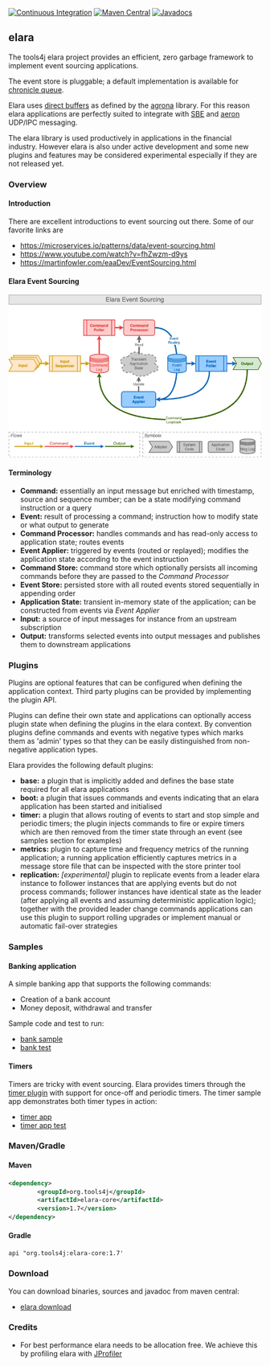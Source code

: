 [![Continuous Integration](https://github.com/tools4j/elara/workflows/Continuous%20Integration/badge.svg)](https://github.com/tools4j/elara/actions?query=workflow%3A%22Continuous+Integration%22)
[![Maven Central](https://img.shields.io/maven-central/v/org.tools4j/elara-core.svg)](https://search.maven.org/search?q=a:elara-*)
[![Javadocs](http://www.javadoc.io/badge/org.tools4j/elara-core.svg)](http://www.javadoc.io/doc/org.tools4j/elara-core)
## elara
The tools4j elara project provides an efficient, zero garbage framework to implement event sourcing applications.  

The event store is pluggable; a default implementation is available for [chronicle queue](https://github.com/OpenHFT/Chronicle-Queue).
  
Elara uses [direct buffers](https://www.javadoc.io/static/org.agrona/agrona/1.7.1/index.html?org/agrona/DirectBuffer.html) as defined by the [agrona](https://github.com/real-logic/agrona) library.  For this reason elara applications are perfectly suited to integrate with [SBE](https://github.com/real-logic/simple-binary-encoding) and [aeron](https://github.com/real-logic/aeron) UDP/IPC messaging.

The elara library is used productively in applications in the financial industry.  However elara is also under active development and some new plugins and features may be considered experimental especially if they are not released yet.

### Overview

#### Introduction
There are excellent introductions to event sourcing out there.  Some of our favorite links are
* https://microservices.io/patterns/data/event-sourcing.html
* https://www.youtube.com/watch?v=fhZwzm-d9ys
* https://martinfowler.com/eaaDev/EventSourcing.html

#### Elara Event Sourcing
![Elara Event Sourcing](./elara.jpg)

#### Terminology 
* **Command:** essentially an input message but enriched with timestamp, source and sequence number; can be a state modifying command instruction or a query
* **Event:** result of processing a command; instruction how to modify state or what output to generate
* **Command Processor:** handles commands and has read-only access to application state; routes events
* **Event Applier:** triggered by events (routed or replayed); modifies the application state according to the event instruction
* **Command Store:** command store which optionally persists all incoming commands before they are passed to the _Command Processor_
* **Event Store:** persisted store with all routed events stored sequentially in appending order
* **Application State:** transient in-memory state of the application;  can be constructed from events via _Event Applier_
* **Input:** a source of input messages for instance from an upstream subscription
* **Output:** transforms selected events into output messages and publishes them to downstream applications

### Plugins
Plugins are optional features that can be configured when defining the application context.  Third party plugins can be
provided by implementing the plugin API.  

Plugins can define their own state and applications can optionally access plugin state when defining the plugins in the
elara context.  By convention plugins define commands and events with negative types which marks them as 'admin' types 
so that they can be easily distinguished from non-negative application types.

Elara provides the following default plugins:

* **base:** a plugin that is implicitly added and defines the base state required for all elara applications
* **boot:** a plugin that issues commands and events indicating that an elara application has been started and initialised
* **timer:** a plugin that allows routing of events to start and stop simple and periodic timers;  the plugin injects
             commands to fire or expire timers which are then removed from the timer state through an event 
             (see samples section for examples) 
* **metrics:** plugin to capture time and frequency metrics of the running application;  a running application 
               efficiently captures metrics in a message store file that can be inspected with the store printer tool  
* **replication:** *[experimental]* plugin to replicate events from a leader elara instance to follower instances that 
                   are applying events but do not process commands;  follower instances have identical state as the 
                   leader (after applying all events and assuming deterministic application logic);  together with the
                   provided leader change commands applications can use this plugin to support rolling upgrades or 
                   implement manual or automatic fail-over strategies
 

### Samples

#### Banking application
A simple banking app that supports the following commands:
* Creation of a bank account
* Money deposit, withdrawal and transfer

Sample code and test to run:
* [bank sample](https://github.com/tools4j/elara/tree/master/elara-samples/src/main/java/org/tools4j/elara/samples/bank)
* [bank test](https://github.com/tools4j/elara/blob/master/elara-samples/src/test/java/org/tools4j/elara/samples/bank/BankApplicationTest.java)

#### Timers
Timers are tricky with event sourcing.  Elara provides timers through the [timer plugin](https://github.com/tools4j/elara/tree/master/elara-core/src/main/java/org/tools4j/elara/plugin/timer) with support for once-off and periodic timers.  The timer sample app demonstrates both timer types in action:
* [timer app](https://github.com/tools4j/elara/tree/master/elara-samples/src/main/java/org/tools4j/elara/samples/timer)
* [timer app test](https://github.com/tools4j/elara/blob/master/elara-samples/src/test/java/org/tools4j/elara/samples/timer/TimerApplicationTest.java)

### Maven/Gradle

#### Maven
```xml
<dependency>
        <groupId>org.tools4j</groupId>
        <artifactId>elara-core</artifactId>
        <version>1.7</version>
</dependency>
```

#### Gradle
```
api "org.tools4j:elara-core:1.7'
```

### Download
You can download binaries, sources and javadoc from maven central:
* [elara download](https://search.maven.org/search?q=a:elara-*)

### Credits
* For best performance elara needs to be allocation free.  We achieve this by profiling elara with [JProfiler](https://www.ej-technologies.com/products/jprofiler/overview.html)
